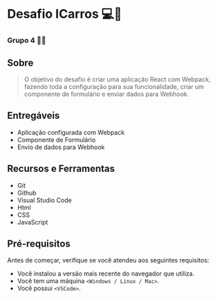 # Desafio ICarros 💻🚀

### Grupo 4 👨‍💻
## Sobre

> O objetivo do desafio é criar uma aplicação React com Webpack, fazendo toda a configuração para sua funcionalidade, criar um componente de formulário e enviar dados para Webhook.

## Entregáveis

* Aplicação configurada com Webpack <br>
* Componente de Formulário <br>
* Envio de dados para Webhook<br>


## Recursos e Ferramentas 

* Git<br>
* Github<br>
* Visual Studio Code<br>
* Html<br>
* CSS<br>
* JavaScript

## Pré-requisitos

Antes de começar, verifique se você atendeu aos seguintes requisitos:
* Você instalou a versão mais recente do navegador que utiliza.
* Você tem uma máquina `<Windows / Linux / Mac>`. 
* Você possui `<VSCode>`.
